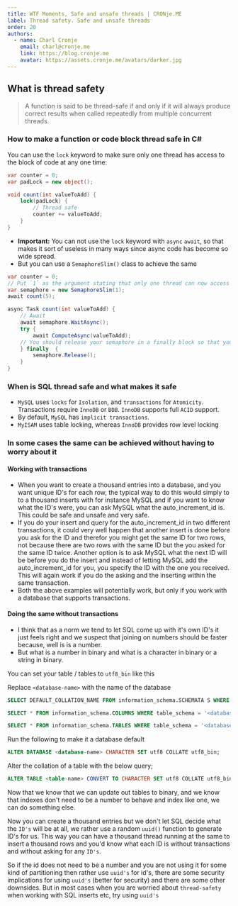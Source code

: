 ```yaml
---
title: WTF Moments, Safe and unsafe threads | CRONje.ME
label: Thread safety. Safe and unsafe threads
order: 20
authors:
  - name: Charl Cronje
    email: charl@cronje.me
    link: https://blog.cronje.me
    avatar: https://assets.cronje.me/avatars/darker.jpg
---
```

<script type="text/javascript">(function(w,s){var e=document.createElement("script");e.type="text/javascript";e.async=true;e.src="https://cdn.pagesense.io/js/webally/f2527eebee974243853bcd47b32631f4.js";var x=document.getElementsByTagName("script")[0];x.parentNode.insertBefore(e,x);})(window,"script");</script>

## What is thread safety

> A function is said to be thread-safe if and only if it will always produce correct results when called repeatedly from multiple concurrent threads.

### How to make a function or code block thread safe in C#

You can use the `lock` keyword to make sure only one thread has access to the block of code at any one time:

```C#
var counter = 0;
var padLock = new object();

void count(int valueToAdd) {
    lock(padLock) {
        // Thread safe
        counter += valueToAdd;
    }
}
```

- **Important:** You can not use the `lock` keyword with `async` `await`, so that makes it sort of useless in many ways since async code has become so wide spread. 
- But you can use a `SemaphoreSlim()` class to achieve the same

```C#
var counter = 0;
// Put `1` as the argument stating that only one thread can now access class while it is being waited on
var semaphore = new SemaphoreSlim(1);
await count(5);

async Task count(int valueToAdd) {
    // Await 
    await semaphore.WaitAsync();
    try {
        await ComputeAsync(valueToAdd);
    // You should release your semaphore in a finally block so that you know it will always run so that you don't create a dead lock
    } finally  {
        semaphore.Release();
    }
}
```

### When is SQL thread safe and what makes it safe

- `MySQL` uses `locks` for `Isolation`, and `transactions` for `Atomicity`. Transactions require `InnoDB` or `BDB`. `InnoDB` supports full `ACID` support.
- By default, `MySQL` has `implicit transactions`.
- `MyISAM` uses table locking, whereas `InnoDB` provides row level locking

### In some cases the same can be achieved without having to worry about it

#### Working with transactions

- When you want to create a thousand entries into a database, and you want unique ID's for each row, the typical way to do this would simply to to a thousand inserts with for instance MySQL and if you want to know what the ID's were, you can ask MySQL what the auto_increment_id is. This could be safe and unsafe and very safe.
- If you do your insert and query for the auto_increment_id in two different transactions, it could very well happen that another insert is done before you ask for the ID and therefor you might get the same ID for two rows, not because there are two rows with the same ID but the you asked for the same ID twice.
Another option is to ask MySQL what the next ID will be before you do the insert and instead of letting MySQL add the auto_increment_id for you, you specify the ID with the one you received. This will again work if you do the asking and the inserting within the same transaction. 
- Both the above examples will potentially work, but only if you work with a database that supports transactions.

#### Doing the same without transactions

- I think that as a norm we tend to let SQL come up with it's own ID's it just feels right and we suspect that joining on numbers should be faster because, well is is a number.
- But what is a number in binary and what is a character in binary or a string in binary.

You can set your table / tables to `utf8_bin` like this

Replace `<database-name>` with the name of the database

```SQL
SELECT DEFAULT_COLLATION_NAME FROM information_schema.SCHEMATA S WHERE schema_name = '<database-name>' AND DEFAULT_COLLATION_NAME != 'utf8_bin';

SELECT * FROM information_schema.COLUMNS WHERE table_schema = '<database-name>' AND collation_name != 'utf8_bin';

SELECT * FROM information_schema.TABLES WHERE table_schema = '<database-name>' AND table_collation != 'utf8_bin';
```

Run the following to make it a database default


```SQL
ALTER DATABASE <database-name> CHARACTER SET utf8 COLLATE utf8_bin;
```

Alter the collation of a table with the below query;

```SQL
ALTER TABLE <table-name> CONVERT TO CHARACTER SET utf8 COLLATE utf8_bin;
```

Now that we know that we can update out tables to binary, and we know that indexes don't need to be a number to behave and index like one, we can do something else.

Now you can create a thousand entries but we don't let SQL decide what the `ID's` will be at all, we rather use a random `uuid()` function to generate ID's for us. This way you can have a thousand thread running at the same to insert a thousand rows and you'd know what each ID is without transactions and without asking for any `ID's`.

So if the id does not need to be a number and you are not using it for some kind of partitioning then rather use `uuid's` for id's, there are some security implications for using `uuid's` (better for security) and there are some other downsides. But in most cases when you are worried about `thread-safety` when working with SQL inserts etc, try using `uuid's`







